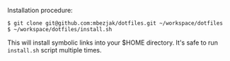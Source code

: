 Installation procedure:

    $ git clone git@github.com:mbezjak/dotfiles.git ~/workspace/dotfiles
    $ ~/workspace/dotfiles/install.sh

This will install symbolic links into your $HOME directory. It's safe
to run `install.sh` script multiple times.
